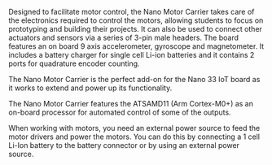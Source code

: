 <FeatureDescription>

Designed to facilitate motor control, the Nano Motor Carrier takes care of the electronics required to control the motors, allowing students to focus on prototyping and building their projects. It can also be used to connect other actuators and sensors via a series of 3-pin male headers. The board features an on board 9 axis accelerometer, gyroscope and magnetometer. It includes a battery charger for single cell Li-ion batteries and it contains 2 ports for quadrature encoder counting.

</FeatureDescription>


<FeatureList>
<Feature title="Nano motor carrier" image="nano-form-factor">
The Nano Motor Carrier is the perfect add-on for the Nano 33 IoT board as it works to extend and power up its functionality.
</Feature>

<Feature title="ATSAMD11 (Arm Cortex-M0+ @48 Mhz)" image="mcu">

The Nano Motor Carrier features the ATSAMD11 (Arm Cortex-M0+) as an on-board processor for automated control of some of the outputs.

  <FeatureLink title="Datasheet" url="http://ww1.microchip.com/downloads/en/devicedoc/atmel-42363-sam-d11_datasheet.pdf" download blank/>
</Feature>

<Feature title="Power source" image="power">
When working with motors, you need an external power source to feed the motor drivers and power the motors. You can do this by connecting a 1 cell Li-Ion battery to the battery connector or by using an external power source.
</Feature>

</FeatureList>
